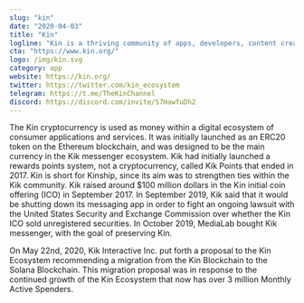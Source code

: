 ```yaml
---
slug: "kin"
date: "2020-04-03"
title: "Kin"
logline: "Kin is a thriving community of apps, developers, content creators, and millions of active users that earn and spend Kin, while participating directly in the value generated from their contributions to the growth of the Kin Ecosystem."
cta: "https://www.kin.org/"
logo: /img/kin.svg
category: app
website: https://kin.org/
twitter: https://twitter.com/kin_ecosystem
telegram: https://t.me/TheKinChannel
discord: https://discord.com/invite/S7HawfuDh2
---
```


The Kin cryptocurrency is used as money within a digital ecosystem of consumer applications and services. It was initially launched as an ERC20 token on the Ethereum blockchain, and was designed to be the main currency in the Kik messenger ecosystem. Kik had initially launched a rewards points system, not a cryptocurrency, called Kik Points that ended in 2017. Kin is short for Kinship, since its aim was to strengthen ties within the Kik community. Kik raised around $100 million dollars in the Kin initial coin offering (ICO) in September 2017. In September 2019, Kik said that it would be shutting down its messaging app in order to fight an ongoing lawsuit with the United States Security and Exchange Commission over whether the Kin ICO sold unregistered securities. In October 2019, MediaLab bought Kik messenger, with the goal of preserving Kin.

On May 22nd, 2020, Kik Interactive Inc. put forth a proposal to the Kin Ecosystem recommending a migration from the Kin Blockchain to the Solana Blockchain. This migration proposal was in response to the continued growth of the Kin Ecosystem that now has over 3 million Monthly Active Spenders.

